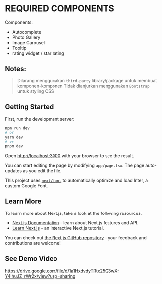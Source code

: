 # REQUIRED COMPONENTS

Components:

- Autocomplete
- Photo Gallery
- Image Carousel
- Tooltip
- rating widget / star rating

## Notes:

> Dilarang menggunakan `third-party` library/package untuk membuat komponen-komponen
> Tidak dianjurkan menggunakan `Bootstrap` untuk styling CSS

## Getting Started

First, run the development server:

```bash
npm run dev
# or
yarn dev
# or
pnpm dev
```

Open [http://localhost:3000](http://localhost:3000) with your browser to see the result.

You can start editing the page by modifying `app/page.tsx`. The page auto-updates as you edit the file.

This project uses [`next/font`](https://nextjs.org/docs/basic-features/font-optimization) to automatically optimize and load Inter, a custom Google Font.

## Learn More

To learn more about Next.js, take a look at the following resources:

- [Next.js Documentation](https://nextjs.org/docs) - learn about Next.js features and API.
- [Learn Next.js](https://nextjs.org/learn) - an interactive Next.js tutorial.

You can check out [the Next.js GitHub repository](https://github.com/vercel/next.js/) - your feedback and contributions are welcome!

## See Demo Video

https://drive.google.com/file/d/1a1HxdvdyTRtx25Q3wX-Y4lhuJZ_rWr2x/view?usp=sharing
